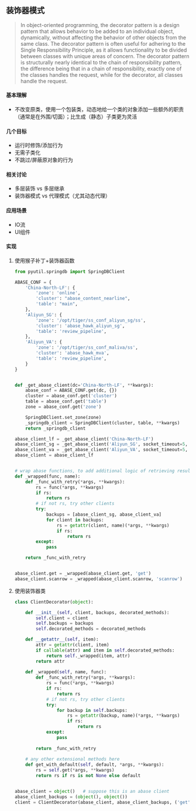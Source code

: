 ## 装饰器模式

> In object-oriented programming, the decorator pattern is a design pattern that allows behavior to be added to an individual object, dynamically, without affecting the behavior of other objects from the same class. The decorator pattern is often useful for adhering to the Single Responsibility Principle, as it allows functionality to be divided between classes with unique areas of concern. The decorator pattern is structurally nearly identical to the chain of responsibility pattern, the difference being that in a chain of responsibility, exactly one of the classes handles the request, while for the decorator, all classes handle the request.

#### 基本理解

* 不改变原类，使用一个包装类，动态地给一个类的对象添加一些额外的职责（通常是在外围/切面）；比生成（静态）子类更为灵活

#### 几个目标

* 运行时修饰/添加行为
* 无需子类化
* 不跳过/屏蔽原对象的行为

#### 相关讨论

* 多层装饰 vs 多层继承
* 装饰器模式 vs 代理模式（尤其动态代理）

#### 应用场景

* IO流
* UI组件

#### 实现

1. 使用猴子补丁+装饰器函数

    ```python
    from pyutil.springdb import SpringDBClient
    
    ABASE_CONF = {
        'China-North-LF': {
            'zone': 'online',
            'cluster': "abase_content_nearline",
            'table': "main",
        },
        'Aliyun_SG': {
            'zone': '/opt/tiger/ss_conf_aliyun_sg/ss',
            'cluster': 'abase_hawk_aliyun_sg',
            'table': 'review_pipeline',
        },
        'Aliyun_VA': {
            'zone': '/opt/tiger/ss_conf_maliva/ss',
            'cluster': 'abase_hawk_mva',
            'table': 'review_pipeline',
        }
    }
    
    
    def _get_abase_client(dc='China-North-LF', **kwargs):
        abase_conf = ABASE_CONF.get(dc, {})
        cluster = abase_conf.get('cluster')
        table = abase_conf.get('table')
        zone = abase_conf.get('zone')
    
        SpringDBClient.set_zone(zone)
        _springdb_client = SpringDBClient(cluster, table, **kwargs)
        return _springdb_client
    
    abase_client_lf = _get_abase_client('China-North-LF')
    abase_client_sg = _get_abase_client('Aliyun_SG', socket_timeout=5, socket_connect_timeout=3, find_connection_timeout=3)
    abase_client_va = _get_abase_client('Aliyun_VA', socket_timeout=5, socket_connect_timeout=3, find_connection_timeout=3)
    abase_client = abase_client_lf
    
    
    # wrap abase functions, to add additional logic of retrieving results from other clients
    def _wrapped(func, name):
        def _func_with_retry(*args, **kwargs):
            rs = func(*args, **kwargs)
            if rs:
                return rs
            # if not rs, try other clients
            try:
                backups = [abase_client_sg, abase_client_va]
                for client in backups:
                    rs = getattr(client, name)(*args, **kwargs)
                    if rs:
                        return rs
            except:
                pass
    
        return _func_with_retry
    
    
    abase_client.get = _wrapped(abase_client.get, 'get')
    abase_client.scanrow = _wrapped(abase_client.scanrow, 'scanrow')    # add additional behavior at runtime
    ```

2. 使用装饰器类

    ```python
    class ClientDecorator(object):
    
        def __init__(self, client, backups, decorated_methods):
            self.client = client
            self.backups = backups
            self.decorated_methods = decorated_methods
    
        def __getattr__(self, item):
            attr = getattr(client, item)
            if callable(attr) and item in self.decorated_methods:
                return self._wrapped(item, attr)
            return attr
        
        def _wrapped(self, name, func):
            def _func_with_retry(*args, **kwargs):
                rs = func(*args, **kwargs)
                if rs:
                    return rs
                # if not rs, try other clients
                try:
                    for backup in self.backups:
                        rs = getattr(backup, name)(*args, **kwargs)
                        if rs:
                            return rs
                except:
                    pass
                    
            return _func_with_retry
            
        # any other extensional methods here
        def get_with_default(self, default, *args, **kwargs):
            rs = self.get(*args, **kwargs)
            return rs if rs is not None else default
    
    
    abase_client = object()   # suppose this is an abase client
    abase_client_backups = (object(), object())
    client = ClientDecorator(abase_client, abase_client_backups, ('get', 'scanrow'))    # add additional behavior at runtime
    ```